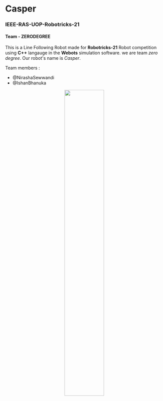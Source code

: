 # Casper
### IEEE-RAS-UOP-Robotricks-21
#### Team - ZERODEGREE

This is a Line Following Robot made for **Robotricks-21** Robot competition using **C++** langauge in the **Webots** simulation software. we are team *zero degree*. Our robot's name is *Casper*.<br>

Team members : 
* @NirashaSewwandi
* @IshanBhanuka

<p align="center" width="100%">
    <img width="50%" src="https://user-images.githubusercontent.com/73551539/153709177-a09f5d69-5dbe-4e22-8f92-7713fd2eed93.png">
</p>

<!-- yes -->
